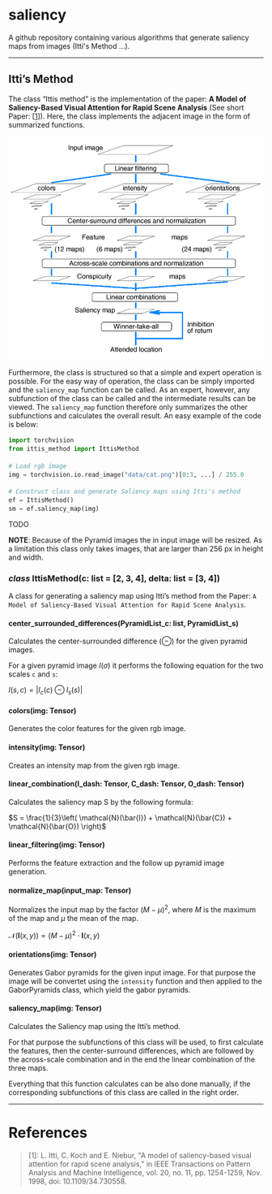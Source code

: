 # saliency
A github repository containing various algorithms that generate saliency maps from images (Itti's Method ...). 


---

## Itti’s Method

The class “Ittis method” is the implementation of the paper: **A Model of Saliency-Based Visual Attention for Rapid Scene Analysis** (See short Paper: [[1](#references)]).
Here, the class implements the adjacent image in the form of summarized functions.

![image](images/ittis_method.png)

Furthermore, the class is structured so that a simple and expert operation is possible. For the easy way of operation, the class can be simply imported and the `saliency_map` function can be called. As an expert, however, any subfunction of the class can be called and the intermediate results can be viewed. The `saliency_map` function therefore only summarizes the other subfunctions and calculates the overall result.
An easy example of the code is below:

```python
import torchvision
from ittis_method import IttisMethod

# Load rgb image
img = torchvision.io.read_image("data/cat.png")[0:3, ...] / 255.0

# Construct class and generate Saliency maps using Itti's method
ef = IttisMethod()
sm = ef.saliency_map(img)
```

TODO

**NOTE**: Because of the Pyramid images the in input image will be resized. As a limitation this class only takes images, that are larger than 256 px in height and width.


### _class_  IttisMethod(c: list = [2, 3, 4], delta: list = [3, 4])
A class for generating a saliency map using Itti’s method from the Paper:
`A Model of Saliency-Based Visual Attention for Rapid Scene Analysis`.


#### center_surrounded_differences(PyramidList_c: list, PyramidList_s)
Calculates the center-surrounded difference ($\ominus$) for the given pyramid images.

For a given pyramid image $I(\sigma)$ it performs the following equation for the two scales `c` and `s`:

$I(s,c) = | I_c(c) \ominus I_s(s) |$


#### colors(img: Tensor)
Generates the color features for the given rgb image.


#### intensity(img: Tensor)
Creates an intensity map from the given rgb image.

#### linear_combination(I_dash: Tensor, C_dash: Tensor, O_dash: Tensor)
Calculates the saliency map S by the following formula:

$S = \frac{1}{3}\left( \mathcal{N}(\bar{I}) + \mathcal{N}(\bar{C}) + \mathcal{N}(\bar{O}) \right)$


#### linear_filtering(img: Tensor)
Performs the feature extraction and the follow up pyramid image generation.



#### normalize_map(input_map: Tensor)
Normalizes the input map by the factor $(M-\mu)^2$,
where $M$ is the maximum of the map and $\mu$ the mean of the map.

$\mathcal{N}(\mathbf{I}(x, y)) = (M-\mu)^2 \cdot \mathbf{I}(x, y)$



#### orientations(img: Tensor)
Generates Gabor pyramids for the given input image.
For that purpose the image will be convertet using the `intensity` function and
then applied to the GaborPyramids class, which yield the gabor pyramids.



#### saliency_map(img: Tensor)
Calculates the Saliency map using the Itti’s method.

For that purpose the subfunctions of this class will be used, to first calculate the features, then the center-surround differences,
which are followed by the across-scale combination and in the end the linear combination of the three maps.

Everything that this function calculates can be also done manually, if the corresponding subfunctions of this class are called in the right order.

-----

# References

> [1]: L. Itti, C. Koch and E. Niebur, "A model of saliency-based visual attention for rapid scene analysis," in IEEE Transactions on Pattern Analysis and Machine Intelligence, vol. 20, no. 11, pp. 1254-1259, Nov. 1998, doi: 10.1109/34.730558.